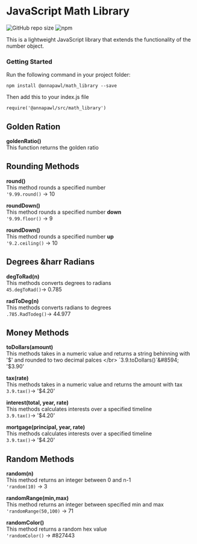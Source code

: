 # JavaScript Math Library 
![GitHub repo size](https://img.shields.io/github/repo-size/AnniePawl/JS-Math-Library?style=flat-square)
![npm](https://img.shields.io/npm/v/@annapawl/math_library?style=flat-square)
</br>

This is a lightweight JavaScript library that extends the functionality of the number object. </br>

### Getting Started
Run the following command in your project folder: <br/>
```
npm install @annapawl/math_library --save
``` 
Then add this to your index.js file <br/>
```
require('@annapawl/src/math_library')
```

## Golden Ration 
**goldenRatio()** </br>
This function returns the golden ratio

## Rounding Methods
**round()** </br>
This method rounds a specified number</br> 
`'9.99.round()` &#8594; 10

**roundDown()** </br>
This method rounds a specified number **down**</br> 
`'9.99.floor()` &#8594; 9

**roundDown()** </br>
This method rounds a specified number **up**</br> 
`'9.2.ceiling()` &#8594; 10

## Degrees &harr Radians 
**degToRad(n)** </br> 
This methods converts degrees to radians </br>
`45.degToRad()`&#8594; 0.785

**radToDeg(n)** </br> 
This methods converts radians to degrees </br>
`.785.RadTodeg()`&#8594; 44.977

## Money Methods
**toDollars(amount)** </br> 
This methods takes in a numeric value and returns a string behinning with '$' and rounded to two decimal palces </br>
`3.9.toDollars()`&#8594; '$3.90' 

**tax(rate)** </br> 
This methods takes in a numeric value and returns the amount with tax </br>
`3.9.tax()`&#8594; '$4.20' 

**interest(total, year, rate)** </br> 
This methods calculates interests over a specified timeline </br>
`3.9.tax()`&#8594; '$4.20' 

**mortgage(principal, year, rate)** </br> 
This methods calculates interests over a specified timeline </br>
`3.9.tax()`&#8594; '$4.20' 

## Random Methods
**random(n)** </br> 
This method returns an integer between 0 and n-1 </br> 
`'random(10)` &#8594; 3

**randomRange(min,max)** </br> 
This method returns an integer between specified min and max </br> 
`'randomRange(50,100)` &#8594; 71


**randomColor()** </br> 
This method returns a random hex value </br> 
`'randomColor()` &#8594; #827443

